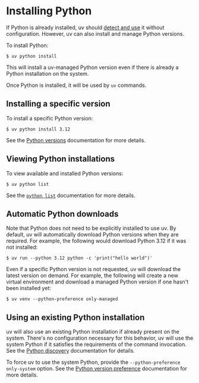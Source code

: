 # Installing Python

If Python is already installed, uv should [detect and use](#using-an-existing-python-installation) it without configuration. However, uv can also install and manage Python versions.

To install Python:

```console
$ uv python install
```

This will install a uv-managed Python version even if there is already a Python installation on the system.

<!-- TODO(zanieb): Restore when Python shim management is added
Note that when an automatic Python installation occurs, the `python` command will not be added to the shell. Use `uv python install-shim` to ensure the `python` shim is installed.

Once Python is installed, it can be invoked via `python`:

```console
$ python --version
```

To prevent uv from managing Python system-wide, provide the `--no-shim` option during installation.
-->

Once Python is installed, it will be used by `uv` commands.

## Installing a specific version

To install a specific Python version:

```console
$ uv python install 3.12
```

See the [Python versions](../python-versions.md) documentation for more details.

## Viewing Python installations

To view available and installed Python versions:

```console
$ uv python list
```

See the [`python list`](../python-versions.md#viewing-available-python-versions) documentation for more details.

<!--TODO(zanieb): The above should probably link to a CLI reference and that content should be moved out of that file -->

## Automatic Python downloads

Note that Python does not need to be explicitly installed to use uv. By default, uv will automatically download Python versions when they are required. For example, the following would download Python 3.12 if it was not installed:

```console
$ uv run --python 3.12 python -c 'print("hello world")'
```

Even if a specific Python version is not requested, uv will download the latest version on demand. For example, the following will create a new virtual environment and download a managed Python version if one hasn't been installed yet:

```console
$ uv venv --python-preference only-managed
```

<!-- TODO(zanieb): Restore when Python shim management is added
Note that when an automatic Python installation occurs, the `python` command will not be added to the shell. Use `uv python install-shim` to ensure the `python` shim is installed.
-->

## Using an existing Python installation

uv will also use an existing Python installation if already present on the system. There's no configuration necessary for this behavior, uv will use the system Python if it satisfies the requirements of the command invocation. See the [Python discovery](../python-versions.md#discovery-order) documentation for details.

To force uv to use the system Python, provide the `--python-preference only-system` option. See the [Python version preference](../python-versions.md#adjusting-python-version-preferences) documentation for more details.
